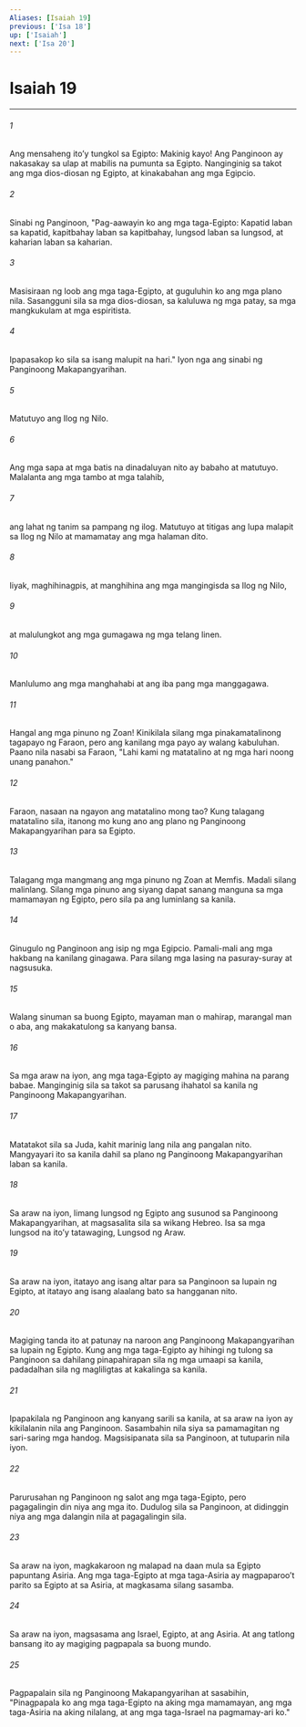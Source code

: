 ```yaml
---
Aliases: [Isaiah 19]
previous: ['Isa 18']
up: ['Isaiah']
next: ['Isa 20']
---
```

# Isaiah 19

***


###### 1 


Ang mensaheng itoʼy tungkol sa Egipto: Makinig kayo! Ang Panginoon ay nakasakay sa ulap at mabilis na pumunta sa Egipto. Nanginginig sa takot ang mga dios-diosan ng Egipto, at kinakabahan ang mga Egipcio. 


###### 2 


Sinabi ng Panginoon, "Pag-aawayin ko ang mga taga-Egipto: Kapatid laban sa kapatid, kapitbahay laban sa kapitbahay, lungsod laban sa lungsod, at kaharian laban sa kaharian. 


###### 3 


Masisiraan ng loob ang mga taga-Egipto, at guguluhin ko ang mga plano nila. Sasangguni sila sa mga dios-diosan, sa kaluluwa ng mga patay, sa mga mangkukulam at mga espiritista. 


###### 4 


Ipapasakop ko sila sa isang malupit na hari." Iyon nga ang sinabi ng Panginoong Makapangyarihan. 


###### 5 


Matutuyo ang Ilog ng Nilo. 


###### 6 


Ang mga sapa at mga batis na dinadaluyan nito ay babaho at matutuyo. Malalanta ang mga tambo at mga talahib, 


###### 7 


ang lahat ng tanim sa pampang ng ilog. Matutuyo at titigas ang lupa malapit sa Ilog ng Nilo at mamamatay ang mga halaman dito. 


###### 8 


Iiyak, maghihinagpis, at manghihina ang mga mangingisda sa Ilog ng Nilo, 


###### 9 


at malulungkot ang mga gumagawa ng mga telang linen. 


###### 10 


Manlulumo ang mga manghahabi at ang iba pang mga manggagawa. 


###### 11 


Hangal ang mga pinuno ng Zoan! Kinikilala silang mga pinakamatalinong tagapayo ng Faraon, pero ang kanilang mga payo ay walang kabuluhan. Paano nila nasabi sa Faraon, "Lahi kami ng matatalino at ng mga hari noong unang panahon." 


###### 12 


Faraon, nasaan na ngayon ang matatalino mong tao? Kung talagang matatalino sila, itanong mo kung ano ang plano ng Panginoong Makapangyarihan para sa Egipto. 


###### 13 


Talagang mga mangmang ang mga pinuno ng Zoan at Memfis. Madali silang malinlang. Silang mga pinuno ang siyang dapat sanang manguna sa mga mamamayan ng Egipto, pero sila pa ang luminlang sa kanila. 


###### 14 


Ginugulo ng Panginoon ang isip ng mga Egipcio. Pamali-mali ang mga hakbang na kanilang ginagawa. Para silang mga lasing na pasuray-suray at nagsusuka. 


###### 15 


Walang sinuman sa buong Egipto, mayaman man o mahirap, marangal man o aba, ang makakatulong sa kanyang bansa. 


###### 16 


Sa mga araw na iyon, ang mga taga-Egipto ay magiging mahina na parang babae. Manginginig sila sa takot sa parusang ihahatol sa kanila ng Panginoong Makapangyarihan. 


###### 17 


Matatakot sila sa Juda, kahit marinig lang nila ang pangalan nito. Mangyayari ito sa kanila dahil sa plano ng Panginoong Makapangyarihan laban sa kanila. 


###### 18 


Sa araw na iyon, limang lungsod ng Egipto ang susunod sa Panginoong Makapangyarihan, at magsasalita sila sa wikang Hebreo. Isa sa mga lungsod na itoʼy tatawaging, Lungsod ng Araw. 


###### 19 


Sa araw na iyon, itatayo ang isang altar para sa Panginoon sa lupain ng Egipto, at itatayo ang isang alaalang bato sa hangganan nito. 


###### 20 


Magiging tanda ito at patunay na naroon ang Panginoong Makapangyarihan sa lupain ng Egipto. Kung ang mga taga-Egipto ay hihingi ng tulong sa Panginoon sa dahilang pinapahirapan sila ng mga umaapi sa kanila, padadalhan sila ng magliligtas at kakalinga sa kanila. 


###### 21 


Ipapakilala ng Panginoon ang kanyang sarili sa kanila, at sa araw na iyon ay kikilalanin nila ang Panginoon. Sasambahin nila siya sa pamamagitan ng sari-saring mga handog. Magsisipanata sila sa Panginoon, at tutuparin nila iyon. 


###### 22 


Parurusahan ng Panginoon ng salot ang mga taga-Egipto, pero pagagalingin din niya ang mga ito. Dudulog sila sa Panginoon, at didinggin niya ang mga dalangin nila at pagagalingin sila. 


###### 23 


Sa araw na iyon, magkakaroon ng malapad na daan mula sa Egipto papuntang Asiria. Ang mga taga-Egipto at mga taga-Asiria ay magpaparooʼt parito sa Egipto at sa Asiria, at magkasama silang sasamba. 


###### 24 


Sa araw na iyon, magsasama ang Israel, Egipto, at ang Asiria. At ang tatlong bansang ito ay magiging pagpapala sa buong mundo. 


###### 25 


Pagpapalain sila ng Panginoong Makapangyarihan at sasabihin, "Pinagpapala ko ang mga taga-Egipto na aking mga mamamayan, ang mga taga-Asiria na aking nilalang, at ang mga taga-Israel na pagmamay-ari ko."
